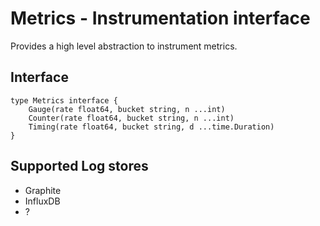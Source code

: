 # Metrics - Instrumentation interface
 
Provides a high level abstraction to instrument metrics.

## Interface

```
type Metrics interface {
	Gauge(rate float64, bucket string, n ...int)
	Counter(rate float64, bucket string, n ...int)
	Timing(rate float64, bucket string, d ...time.Duration)
}
```

## Supported Log stores

- Graphite
- InfluxDB
- ?

